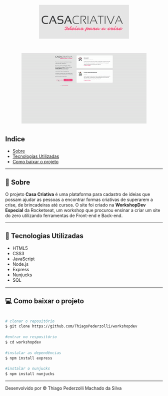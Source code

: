 <h1 align="center">
    <img src="public/readmelogo.jpg" alt="logomarca">
</h1>

<h1 align="center">
    <img src="public/readmegif.gif">
</h1>



## Indice
- [Sobre](#-sobre)
- [Tecnologias Utilizadas](#-tecnologias-utilizadas)
- [Como baixar o projeto](#-como-baixar-o-projeto)

---

## 🔖 Sobre

O projeto **Casa Criativa** é uma plataforma para cadastro de ideias que possam ajudar as pessoas a encontrar formas criativas de superarem a crise, de brincadeiras até cursos. O site foi criado na **WorkshopDev Especial** da Rocketseat, um workshop que procurou ensinar a criar um site do zero utilizando ferramentas de Front-end e Back-end.

---

## 🚀 Tecnologias Utilizadas

- HTML5
- CSS3
- JavaScript
- Node.js
- Express
- Nunjucks
- SQL

---

## 💻 Como baixar o projeto

```bash

# clonar o repositório
$ git clone https://github.com/ThiagoPederzolli/workshopdev

#entrar no respositório
$ cd workshopdev

#instalar as dependências
$ npm install express

#instalar o nunjucks
$ npm install nunjucks

```

---

Desenvolvido por © Thiago Pederzolli Machado da Silva